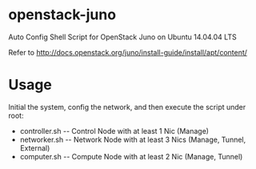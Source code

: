 # openstack-juno
Auto Config Shell Script for OpenStack Juno on Ubuntu 14.04.04 LTS

Refer to http://docs.openstack.org/juno/install-guide/install/apt/content/

# Usage
Initial the system, config the network, and then execute the script under root:
* controller.sh -- Control Node with at least 1 Nic (Manage)
* networker.sh -- Network Node with at least 3 Nics (Manage, Tunnel, External)
* computer.sh -- Compute Node with at least 2 Nic (Manage, Tunnel)
